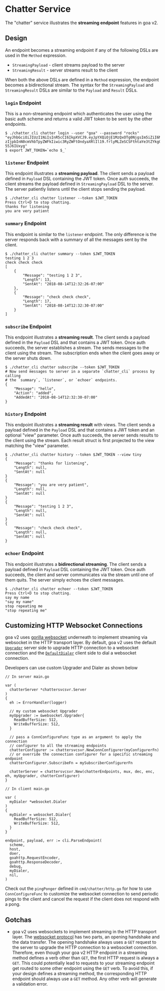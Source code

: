 # Chatter Service

The "chatter" service illustrates the **streaming endpoint** features in
goa v2.

## Design

An endpoint becomes a streaming endpoint if any of the following DSLs are used
in the `Method` expression.

* `StreamingPayload` - client streams payload to the server
* `StreamingResult` - server streams result to the client

When both the above DSLs are defined in a `Method` expression, the endpoint
becomes a bidirectional stream. The syntax for the `StreamingPayload` and
`StreamingResult` DSLs are similar to the `Payload` and `Result` DSLs.

### `login` Endpoint

This is a non-streaming endpoint which authenticates the user using the
basic auth scheme and returns a valid JWT token to be sent by the other
endpoints.

```
$ ./chatter_cli chatter login --user "goa" --password "rocks"
"eyJhbGciOiJIUzI1NiIsInR5cCI6IkpXVCJ9.eyJpYXQiOjE1MzQxOTg0NjgsIm5iZiI6MTQ0NDQ3ODQwMCwic2NvcGV
zIjpbInN0cmVhbTpyZWFkIiwic3RyZWFtOndyaXRlIl19.frlyMLZeSCSFthtaYe3tZYkg0nMqwREOj-55J6IUxyg"
$ export JWT_TOKEN=`echo $_`
```

### `listener` Endpoint

This endpoint illustrates a **streaming payload**. The client sends a payload
defined in `Payload` DSL containing the JWT token. Once auth succeeds, the
client streams the payload defined in `StreamingPayload` DSL to the server.
The server patiently listens until the client stops sending the payload.

```
$ ./chatter_cli chatter listener --token $JWT_TOKEN
Press Ctrl+D to stop chatting.
thanks for listening
you are very patient
```

### `summary` Endpoint

This endpoint is similar to the `listener` endpoint. The only difference is
the server responds back with a summary of all the messages sent by the client.

```
$ ./chatter_cli chatter summary --token $JWT_TOKEN
testing 1 2 3
check check check
[
    {
        "Message": "testing 1 2 3",
        "Length": 13,
        "SentAt": "2018-08-14T12:32:26-07:00"
    },
    {
        "Message": "check check check",
        "Length": 17,
        "SentAt": "2018-08-14T12:32:30-07:00"
    }
]
```

### `subscribe` Endpoint

This endpoint illustrates a **streaming result**. The client sends a payload
defined in the `Payload` DSL and that contains a JWT token. Once auth succeeds,
the server establishes a stream. The sends messages to the client using the
stream. The subscription ends when the client goes away or the server shuts
down.

```
$ ./chatter_cli chatter subscribe --token $JWT_TOKEN
# Now send messages to server in a separate `chatter_cli` process by calling
# the `summary`, `listener`, or `echoer` endpoints.
{
    "Message": "hello",
    "Action": "added",
    "AddedAt": "2018-08-14T12:32:30-07:00"
}
```

### `history` Endpoint

This endpoint illustrates a **streaming result** with views. The client sends
a payload defined in the `Payload` DSL and that contains a JWT token and an
optional "view" parameter. Once auth succeeds, the server sends results to the
client using the stream. Each result struct is first projected to the view
matching the "view" parameter.

```
$ ./chatter_cli chatter history --token $JWT_TOKEN --view tiny
{
    "Message": "thanks for listening",
    "Length": null,
    "SentAt": null
}
{
    "Message": "you are very patient",
    "Length": null,
    "SentAt": null
}
{
    "Message": "testing 1 2 3",
    "Length": null,
    "SentAt": null
}
{
    "Message": "check check check",
    "Length": null,
    "SentAt": null
}
```

### `echoer` Endpoint

This endpoint illustrates a **bidirectional streaming**. The client sends a
payload defined in `Payload` DSL containing the JWT token. Once auth
succeeds, the client and server communicates via the stream until one of them
quits. The server simply echoes the client messages.

```
$ ./chatter_cli chatter echoer --token $JWT_TOKEN
Press Ctrl+D to stop chatting.
say my name
"say my name"
stop repeating me 
"stop repeating me"
```

## Customizing HTTP Websocket Connections

goa v2 uses [gorilla websocket](https://godoc.org/github.com/gorilla/websocket)
underneath to implement streaming via websocket in the HTTP transport layer.  By
default, goa v2 uses the default
[`Upgrader`](https://godoc.org/github.com/gorilla/websocket#Upgrader) server
side to upgrade HTTP connection to a websocket connection and the
[`DefaultDialer`](https://godoc.org/github.com/gorilla/websocket#pkg-variables)
client side to dial a websocket connection.

Developers can use custom Upgrader and Dialer as shown below

```
// In server main.go

var (
  chatterServer *chattersvcsvr.Server
)
{
  eh := ErrorHandler(logger)

  // my custom websocket Upgrader
  myUpgrader := &websocket.Upgrader{
    ReadBufferSize: 512,
    WriteBufferSize: 512,
  }

  // pass a ConnConfigureFunc type as an argument to apply the connection
  // configurer to all the streaming endpoints
  chatterConfigurer := chattersvcsvr.NewConnConfigurer(myConfigurerFn)
  // or override the connection configurer for a specific streaming endpoint
  chatterConfigurer.SubscribeFn = mySubscriberConfigurerFn

  chatterServer = chattersvcsvr.New(chatterEndpoints, mux, dec, enc, eh, myUpgrader, chatterConfigurer)
}

// In client main.go

var (
  myDialer *websocket.Dialer
)
{
  myDialer = websocket.Dialer{
    ReadBufferSize: 512,
    WriteBufferSize: 512,
  }
}

endpoint, payload, err := cli.ParseEndpoint(
  scheme,
  host,
  doer,
  goahttp.RequestEncoder,
  goahttp.ResponseDecoder,
  debug,
  myDialer,
  nil,
)
```

Check out the `pingPonger` defined in `cmd/chatter/http.go` for how to use
`ConnConfigureFunc` to customize the websocket connection to send periodic
pings to the client and cancel the request if the client does not respond
with a pong.

## Gotchas

* goa v2 uses websockets to implement streaming in the HTTP transport layer.
The [websocket protocol](https://tools.ietf.org/html/rfc6455) has two parts,
an opening handshake and the data transfer. The opening handshake always
uses a `GET` request to the server to upgrade the HTTP connection to a
websocket connection. Therefore, even though your goa v2 HTTP endpoint in a
streaming method defines a verb other than `GET`, the first HTTP request is
always a `GET`. This could potentially lead to requests to your streaming
endpoint get routed to some other endpoint using the `GET` verb. To avoid this,
if your design defines a streaming method, the corresponding HTTP endpoint
should always use a `GET` method. Any other verb will generate a validation
error.
